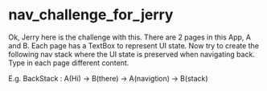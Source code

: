 # nav_challenge_for_jerry

Ok, Jerry here is the challenge with this. There are 2 pages in this App, A and B. Each page has a TextBox to represent UI state. Now try to create the following nav stack where the UI state is preserved when navigating back. Type in each page different content.

E.g.
BackStack       : A(Hi) -> B(there) -> A(navigtion) -> B(stack)
